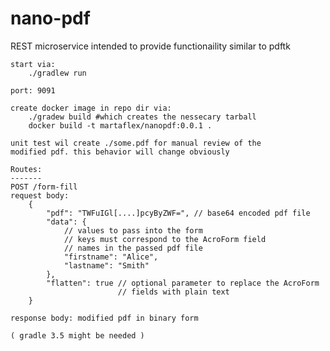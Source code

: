 # nano-pdf
REST microservice intended to provide functionaility similar to pdftk

    start via:
        ./gradlew run
    
    port: 9091

    create docker image in repo dir via:
        ./gradew build #which creates the nessecary tarball
        docker build -t martaflex/nanopdf:0.0.1 .

    unit test wil create ./some.pdf for manual review of the
    modified pdf. this behavior will change obviously
    
    Routes:
    -------
    POST /form-fill
    request body:
        {
            "pdf": "TWFuIGl[....]pcyByZWF=", // base64 encoded pdf file
            "data": {
                // values to pass into the form
                // keys must correspond to the AcroForm field
                // names in the passed pdf file
                "firstname": "Alice",
                "lastname": "Smith"
            },
            "flatten": true // optional parameter to replace the AcroForm
                            // fields with plain text
        }

    response body: modified pdf in binary form

    ( gradle 3.5 might be needed )

